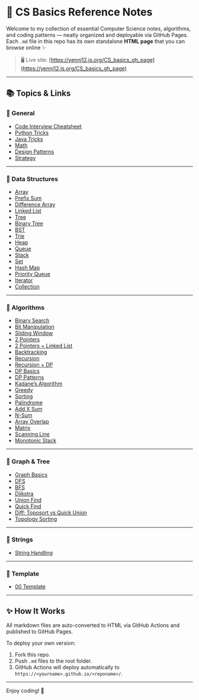 # 🚀 CS Basics Reference Notes

Welcome to my collection of essential Computer Science notes, algorithms, and coding patterns — neatly organized and deployable via GitHub Pages. Each `.md` file in this repo has its own standalone **HTML page** that you can browse online ✨

> 🖥️ Live site: [https://yennj12.js.org/CS_basics_gh_page](https://yennj12.js.org/CS_basics_gh_page)

---

## 📚 Topics & Links

### 🧠 General

- [Code Interview Cheatsheet](https://yennj12.js.org/CS_basics_gh_page/code_interview_general_cheatsheet)
- [Python Tricks](https://yennj12.js.org/CS_basics_gh_page/python_trick)
- [Java Tricks](https://yennj12.js.org/CS_basics_gh_page/java_trick)
- [Math](https://yennj12.js.org/CS_basics_gh_page/math)
- [Design Patterns](https://yennj12.js.org/CS_basics_gh_page/design)
- [Strategy](https://yennj12.js.org/CS_basics_gh_page/strategy)

---

### 🔁 Data Structures

- [Array](https://yennj12.js.org/CS_basics_gh_page/array)
- [Prefix Sum](https://yennj12.js.org/CS_basics_gh_page/prefix_sum)
- [Difference Array](https://yennj12.js.org/CS_basics_gh_page/difference_array)
- [Linked List](https://yennj12.js.org/CS_basics_gh_page/linked_list)
- [Tree](https://yennj12.js.org/CS_basics_gh_page/tree)
- [Binary Tree](https://yennj12.js.org/CS_basics_gh_page/binary_tree)
- [BST](https://yennj12.js.org/CS_basics_gh_page/bst)
- [Trie](https://yennj12.js.org/CS_basics_gh_page/trie)
- [Heap](https://yennj12.js.org/CS_basics_gh_page/heap)
- [Queue](https://yennj12.js.org/CS_basics_gh_page/queue)
- [Stack](https://yennj12.js.org/CS_basics_gh_page/stack)
- [Set](https://yennj12.js.org/CS_basics_gh_page/set)
- [Hash Map](https://yennj12.js.org/CS_basics_gh_page/hash_map)
- [Priority Queue](https://yennj12.js.org/CS_basics_gh_page/priority_queue)
- [Iterator](https://yennj12.js.org/CS_basics_gh_page/iterator)
- [Collection](https://yennj12.js.org/CS_basics_gh_page/collection)

---

### 📐 Algorithms

- [Binary Search](https://yennj12.js.org/CS_basics_gh_page/binary_search)
- [Bit Manipulation](https://yennj12.js.org/CS_basics_gh_page/bit_manipulation)
- [Sliding Window](https://yennj12.js.org/CS_basics_gh_page/sliding_window)
- [2 Pointers](https://yennj12.js.org/CS_basics_gh_page/2_pointers)
- [2 Pointers + Linked List](https://yennj12.js.org/CS_basics_gh_page/2_pointers_linkedlist)
- [Backtracking](https://yennj12.js.org/CS_basics_gh_page/backtrack)
- [Recursion](https://yennj12.js.org/CS_basics_gh_page/recursion)
- [Recursion + DP](https://yennj12.js.org/CS_basics_gh_page/recursion_and_dp)
- [DP Basics](https://yennj12.js.org/CS_basics_gh_page/dp)
- [DP Patterns](https://yennj12.js.org/CS_basics_gh_page/dp_pattern)
- [Kadane’s Algorithm](https://yennj12.js.org/CS_basics_gh_page/kadane_algo)
- [Greedy](https://yennj12.js.org/CS_basics_gh_page/greedy)
- [Sorting](https://yennj12.js.org/CS_basics_gh_page/sort)
- [Palindrome](https://yennj12.js.org/CS_basics_gh_page/palindrome)
- [Add X Sum](https://yennj12.js.org/CS_basics_gh_page/add_x_sum)
- [N-Sum](https://yennj12.js.org/CS_basics_gh_page/n_sum)
- [Array Overlap](https://yennj12.js.org/CS_basics_gh_page/array_overlap_explaination)
- [Matrix](https://yennj12.js.org/CS_basics_gh_page/matrix)
- [Scanning Line](https://yennj12.js.org/CS_basics_gh_page/scanning_line)
- [Monotonic Stack](https://yennj12.js.org/CS_basics_gh_page/monotonic_stack)

---

### 🌉 Graph & Tree

- [Graph Basics](https://yennj12.js.org/CS_basics_gh_page/graph)
- [DFS](https://yennj12.js.org/CS_basics_gh_page/dfs)
- [BFS](https://yennj12.js.org/CS_basics_gh_page/bfs)
- [Dijkstra](https://yennj12.js.org/CS_basics_gh_page/Dijkstra)
- [Union Find](https://yennj12.js.org/CS_basics_gh_page/union_find)
- [Quick Find](https://yennj12.js.org/CS_basics_gh_page/quick_find)
- [Diff: Toposort vs Quick Union](https://yennj12.js.org/CS_basics_gh_page/diff_toposort_quickunion)
- [Topology Sorting](https://yennj12.js.org/CS_basics_gh_page/topology_sorting)

---

### 🔡 Strings

- [String Handling](https://yennj12.js.org/CS_basics_gh_page/string)

---

### 📄 Template

- [00 Template](https://yennj12.js.org/CS_basics_gh_page/00_template)

---

## ✨ How It Works

All markdown files are auto-converted to HTML via GitHub Actions and published to GitHub Pages.

To deploy your own version:
1. Fork this repo.
2. Push `.md` files to the root folder.
3. GitHub Actions will deploy automatically to `https://<yourname>.github.io/<reponame>/`.

---

Enjoy coding! 🎉